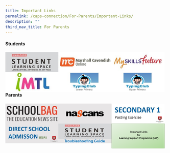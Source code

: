 ```yaml
---
title: Important Links
permalink: /caps-connection/For-Parents/Important-Links/
description: ""
third_nav_title: For Parents
---
```

#### Students

<a href="https://vle.learning.moe.edu.sg/login"><img src="/images/SLS.jpeg" 
     style="width:33%;float:left"></a>
		 
<a href="http://%20%20%20https//www.mconline.sg/LEAD/login/lms_login.aspx"><img src="/images/MC%20Online.jpeg" 
     style="width:33%;float:left"></a>
		 
<a href="https://www.myskillsfuture.sg/content/student/en/primary/about/myskillsfuture-for-students.html"><img src="/images/My%20SkillsFuture.jpeg" 
     style="width:33%;float:left"></a>
		 

<a href="https://vle.learning.moe.edu.sg/login"><img src="/images/iMTL.jpeg" 
     style="width:33%;float:left"></a>
		 
<a href="https://caps1771.typingclub.com/"><img src="/images/Typing%20Club%20(Lower_Upper%20Pri).jpeg" 
     style="width:33%;float:left"></a>
		 
<a href="https://caps1771.typingclub.com/"><img src="/images/upper.jpeg" 
     style="width:33%;float:left"></a>
		 
#### Parents

<a href="https://www.schoolbag.edu.sg/"><img src="/images/Schoolbag.jpeg" 
     style="width:33%;float:left"></a>
		 
<a href="https://www.nascans.com/"><img src="/images/Nascans.jpeg" 
     style="width:33%;float:left"></a>
		 
<a href="https://beta.moe.gov.sg/secondary/s1-posting/"><img src="/images/Sec1posting.jpeg" 
     style="width:33%;float:left"></a>
		 

<a href="https://beta.moe.gov.sg/secondary/dsa/"><img src="/images/DSA.jpeg" 
     style="width:33%;float:left"></a>
		 
<a href="https://static.learning.moe.edu.sg/UserGuide/login-troubleshooting.html"><img src="/images/SLS%20Troubleshooting%20Guide.jpeg" 
     style="width:33%;float:left"></a>
		 
<a href="https://docs.google.com/presentation/d/e/2PACX-1vR3BGx41jZr4Rvhf5mTlxcuA6jP8sUslkBnwAp6sQ2QmFISluU7ZiR75Em0futpQw/pub?start=false&loop=false&delayms=3000&slide=id.p1"><img src="/images/lsp.png" 
     style="width:33%;float:left"></a>